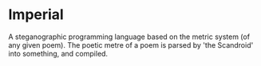 # Imperial
A steganographic programming language based on the metric system (of any given poem).
The poetic metre of a poem is parsed by 'the Scandroid' into something, and compiled.
